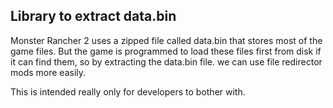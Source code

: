 ﻿## Library to extract data.bin

Monster Rancher 2 uses a zipped file called data.bin that stores most of the game files.
But the game is programmed to load these files first from disk if it can find them, so
by extracting the data.bin file. we can use file redirector mods more easily.

This is intended really only for developers to bother with.
